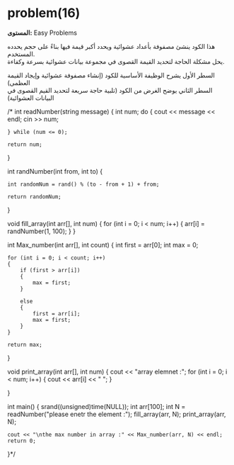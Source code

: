 # problem(16)

**المستوى:** Easy Problems

هذا الكود ينشئ مصفوفة بأعداد عشوائية ويحدد أكبر قيمة فيها بناءً على حجم يحدده المستخدم.  
يحل مشكلة الحاجة لتحديد القيمة القصوى في مجموعة بيانات عشوائية بسرعة وكفاءة.  

السطر الأول يشرح الوظيفة الأساسية للكود (إنشاء مصفوفة عشوائية وإيجاد القيمة العظمى)  
السطر الثاني يوضح الغرض من الكود (تلبية حاجة سريعة لتحديد القيم القصوى في البيانات العشوائية)

/* int readNumber(string message)
{
	int num;
	do
	{
		cout << message << endl;
		cin >> num;

	} while (num <= 0);

	return num;

}

int randNumber(int from, int to)
{

	int randomNum = rand() % (to - from + 1) + from;

	return randomNum;
}

void fill_array(int arr[], int num)
{
	for (int i = 0; i < num; i++)
	{
		arr[i] = randNumber(1, 100);
	}
}

int Max_number(int arr[], int count)
{
	int first = arr[0];
	int max = 0;

	for (int i = 0; i < count; i++)
	{
		if (first > arr[i])
		{
			max = first;
		}

		else
		{
			first = arr[i];
			max = first;
		}
	}

	return max;
}

void print_array(int arr[], int num)
{
	cout << "array elemnet :";
	for (int i = 0; i < num; i++)
	{
		cout << arr[i] << " ";
	}

}

int main()
{
	srand((unsigned)time(NULL));
	int arr[100];
	int N = readNumber("please enetr the element :");
	fill_array(arr, N);
	print_array(arr, N);

	cout << "\nthe max number in array :" << Max_number(arr, N) << endl;
	return 0;
}*/

```cpp

```